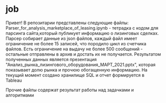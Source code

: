 # job
Привет!
В репозитарии представлены следующие файлы:
Parser_for_analysis_marketplace_of_leasing.ipynb - тетрадка с кодом для парсинга сайта,который публикует информацию о лизинговых сделках. 
Парсер собирает данные из json файлов, каждый файл имеет ограничение не более 15 записей, что породило цикл из счетчика файлов. 
Есть ограничение на выдачу не более 500 сообщений - остальные отправлены в архив и достать их не получается.
Результатом полученных данных является презентация "Анализ_рынка_лизингового_оборудования_МАРТ_2021.pptx", которая показывает 
долю рынка и прочюю обогащенную информацию. На текущий момент создано хранилище SQL и отчет формируется в Tableau

Прочие файлы содержат результат работы над задачками и алгоритмами

